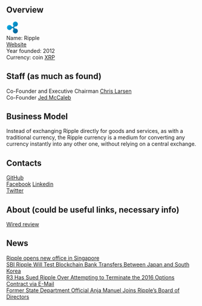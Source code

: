 ## Overview
  ![Ripple logo](../projects/logo/ripple.png)  
   Name: Ripple  
   [Website](https://ripple.com/)  
   Year founded: 2012  
   Currency: coin [XRP](https://coinmarketcap.com/currencies/ripple/)  
## Staff (as much as found)  
   Co-Founder and Executive Chairman [Chris Larsen](../people/chris_larsen.md)  
   Co-Founder  [Jed McCaleb](../people/jed_mccaleb.md)  
## Business Model 
   Instead of exchanging Ripple directly for goods and services, as with a traditional currency, the Ripple currency is a medium for converting any currency instantly into any other one, without relying on a central exchange. 
## Contacts
   [GitHub](https://github.com/ripple)  
   [Facebook](http://www.facebook.com/ripplelabs) 
   [Linkedin](http://www.linkedin.com/company/ripple-labs)  
   [Twitter](http://twitter.com/ripple)	
## About (could be useful links, necessary info) 
   [Wired review](https://www.wired.com/2016/01/project-aims-to-unite-bitcoin-with-other-online-currencies/)
   
## News
[Ripple opens new office in Singapore](../news/ripple_28-09-17.md)  
[SBI Ripple Will Test Blockchain Bank Transfers Between Japan and South Korea](../news/ripple_13-09-17.md)  
[R3 Has Sued Ripple Over Attempting to Terminate the 2016 Options Contract via E-Mail](../news/ripple-11-09-2017.md)  
[Former State Department Official Anja Manuel Joins Ripple’s Board of Directors](../news/ripple-05-09-2017.md)  

